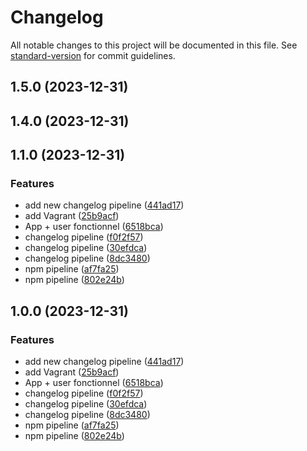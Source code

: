 # Changelog

All notable changes to this project will be documented in this file. See [standard-version](https://github.com/conventional-changelog/standard-version) for commit guidelines.

## 1.5.0 (2023-12-31)

## 1.4.0 (2023-12-31)

## 1.1.0 (2023-12-31)


### Features

* add new changelog pipeline ([441ad17](https://github.com/jonathan971/heyy/commit/441ad1728a4576dc24dade0adaf7ef6369f95991))
* add Vagrant ([25b9acf](https://github.com/jonathan971/heyy/commit/25b9acf8cbeaba382f3d8720a03eb65ca5a07ed9))
* App + user fonctionnel ([6518bca](https://github.com/jonathan971/heyy/commit/6518bca66456faa555ddf38b77ab12881b9eef0f))
* changelog pipeline ([f0f2f57](https://github.com/jonathan971/heyy/commit/f0f2f57dca772cfe287adb8f7c6945d2663f63a2))
* changelog pipeline ([30efdca](https://github.com/jonathan971/heyy/commit/30efdca34508adb243c1ed367bd16d87ef52fa14))
* changelog pipeline ([8dc3480](https://github.com/jonathan971/heyy/commit/8dc34809bdf38ffeadbaa74b60042a00ba944b7e))
* npm pipeline ([af7fa25](https://github.com/jonathan971/heyy/commit/af7fa256d86e3e79aa2813e81d60791b6567b36c))
* npm pipeline ([802e24b](https://github.com/jonathan971/heyy/commit/802e24b29b9244f738fab70e0fd30115eb6f99f3))

## 1.0.0 (2023-12-31)


### Features

* add new changelog pipeline ([441ad17](https://github.com/jonathan971/heyy/commit/441ad1728a4576dc24dade0adaf7ef6369f95991))
* add Vagrant ([25b9acf](https://github.com/jonathan971/heyy/commit/25b9acf8cbeaba382f3d8720a03eb65ca5a07ed9))
* App + user fonctionnel ([6518bca](https://github.com/jonathan971/heyy/commit/6518bca66456faa555ddf38b77ab12881b9eef0f))
* changelog pipeline ([f0f2f57](https://github.com/jonathan971/heyy/commit/f0f2f57dca772cfe287adb8f7c6945d2663f63a2))
* changelog pipeline ([30efdca](https://github.com/jonathan971/heyy/commit/30efdca34508adb243c1ed367bd16d87ef52fa14))
* changelog pipeline ([8dc3480](https://github.com/jonathan971/heyy/commit/8dc34809bdf38ffeadbaa74b60042a00ba944b7e))
* npm pipeline ([af7fa25](https://github.com/jonathan971/heyy/commit/af7fa256d86e3e79aa2813e81d60791b6567b36c))
* npm pipeline ([802e24b](https://github.com/jonathan971/heyy/commit/802e24b29b9244f738fab70e0fd30115eb6f99f3))
